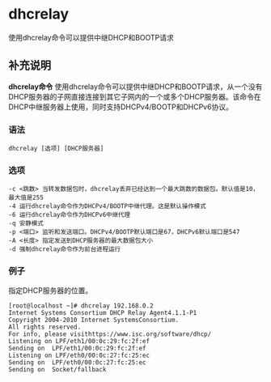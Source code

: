 dhcrelay
===

使用dhcrelay命令可以提供中继DHCP和BOOTP请求

## 补充说明

**dhcrelay命令** 使用dhcrelay命令可以提供中继DHCP和BOOTP请求，从一个没有DHCP服务器的子网直接连接到其它子网内的一个或多个DHCP服务器。该命令在DHCP中继服务器上使用，同时支持DHCPv4/BOOTP和DHCPv6协议。

###  语法

```shell
dhcrelay [选项] [DHCP服务器]
```

###  选项

```shell
-c <跳数> 当转发数据包时，dhcrelay丢弃已经达到一个最大跳数的数据包。默认值是10，最大值是255
-4 运行dhcrelay命令作为DHCPv4/BOOTP中继代理。这是默认操作模式
-6 运行dhcrelay命令作为DHCPv6中继代理
-q 安静模式
-p <端口> 监听和发送端口。DHCPv4/BOOTP默认端口是67，DHCPv6默认端口是547
-A <长度> 指定发送到DHCP服务器的最大数据包大小
-d 强制dhcrelay命令作为前台进程运行
```

### 例子

指定DHCP服务器的位置。

```shell
[root@localhost ~]# dhcrelay 192.168.0.2
Internet Systems Consortium DHCP Relay Agent4.1.1-P1
Copyright 2004-2010 Internet SystemsConsortium.
All rights reserved.
For info, please visithttps://www.isc.org/software/dhcp/
Listening on LPF/eth1/00:0c:29:fc:2f:ef
Sending on  LPF/eth1/00:0c:29:fc:2f:ef
Listening on LPF/eth0/00:0c:27:fc:25:ec
Sending on  LPF/eth0/00:0c:27:fc:25:ec
Sending on  Socket/fallback
```

<!-- Linux命令行搜索引擎：https://github.com/wsdo/linux-complete-guide.git -->

